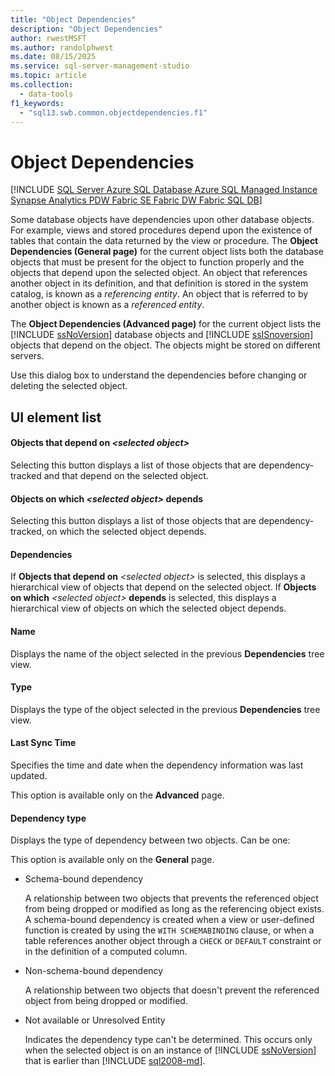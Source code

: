 ```yaml
---
title: "Object Dependencies"
description: "Object Dependencies"
author: rwestMSFT
ms.author: randolphwest
ms.date: 08/15/2025
ms.service: sql-server-management-studio
ms.topic: article
ms.collection:
  - data-tools
f1_keywords:
  - "sql13.swb.common.objectdependencies.f1"
---
```

# Object Dependencies

[!INCLUDE [SQL Server Azure SQL Database Azure SQL Managed Instance Synapse Analytics PDW Fabric SE Fabric DW Fabric SQL DB](../includes/applies-to-version/sql-asdb-asdbmi-asa-pdw-fabricse-fabricdw-fabricsqldb.md)]

Some database objects have dependencies upon other database objects. For example, views and stored procedures depend upon the existence of tables that contain the data returned by the view or procedure. The **Object Dependencies (General page)** for the current object lists both the database objects that must be present for the object to function properly and the objects that depend upon the selected object. An object that references another object in its definition, and that definition is stored in the system catalog, is known as a *referencing entity*. An object that is referred to by another object is known as a *referenced entity*.

The **Object Dependencies (Advanced page)** for the current object lists the [!INCLUDE [ssNoVersion](../includes/ssnoversion-md.md)] database objects and [!INCLUDE [ssISnoversion](../includes/ssisnoversion-md.md)] objects that depend on the object. The objects might be stored on different servers.

Use this dialog box to understand the dependencies before changing or deleting the selected object.

## UI element list

#### Objects that depend on *\<selected object>*

Selecting this button displays a list of those objects that are dependency-tracked and that depend on the selected object.

#### Objects on which *\<selected object>* depends

Selecting this button displays a list of those objects that are dependency-tracked, on which the selected object depends.

#### Dependencies

If **Objects that depend on** *\<selected object\>* is selected, this displays a hierarchical view of objects that depend on the selected object. If **Objects on which** *\<selected object\>* **depends** is selected, this displays a hierarchical view of objects on which the selected object depends.

#### Name

Displays the name of the object selected in the previous **Dependencies** tree view.

#### Type

Displays the type of the object selected in the previous **Dependencies** tree view.

#### Last Sync Time

Specifies the time and date when the dependency information was last updated.

This option is available only on the **Advanced** page.

#### Dependency type

Displays the type of dependency between two objects. Can be one:

This option is available only on the **General** page.

- Schema-bound dependency

  A relationship between two objects that prevents the referenced object from being dropped or modified as long as the referencing object exists. A schema-bound dependency is created when a view or user-defined function is created by using the `WITH SCHEMABINDING` clause, or when a table references another object through a `CHECK` or `DEFAULT` constraint or in the definition of a computed column.

- Non-schema-bound dependency

  A relationship between two objects that doesn't prevent the referenced object from being dropped or modified.

- Not available or Unresolved Entity

  Indicates the dependency type can't be determined. This occurs only when the selected object is on an instance of [!INCLUDE [ssNoVersion](../includes/ssnoversion-md.md)] that is earlier than [!INCLUDE [sql2008-md](../includes/sql2008-md.md)].
